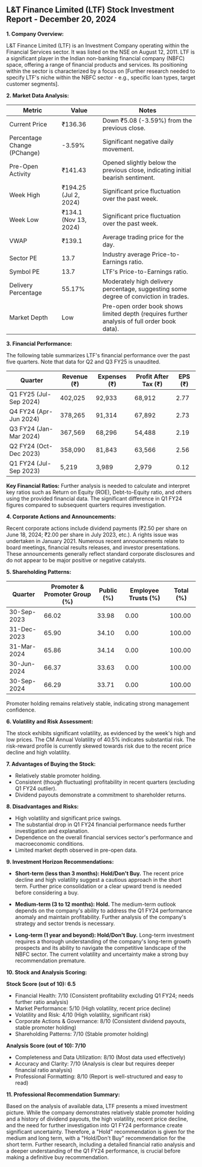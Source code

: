 ## L&T Finance Limited (LTF) Stock Investment Report - December 20, 2024

**1. Company Overview:**

L&T Finance Limited (LTF) is an Investment Company operating within the Financial Services sector.  It was listed on the NSE on August 12, 2011. LTF is a significant player in the Indian non-banking financial company (NBFC) space, offering a range of financial products and services.  Its positioning within the sector is characterized by a focus on [Further research needed to specify LTF's niche within the NBFC sector - e.g., specific loan types, target customer segments].

**2. Market Data Analysis:**

| Metric                     | Value          | Notes                                                              |
|-----------------------------|-----------------|----------------------------------------------------------------------|
| Current Price              | ₹136.36        | Down ₹5.08 (-3.59%) from the previous close.                         |
| Percentage Change (PChange) | -3.59%          | Significant negative daily movement.                                  |
| Pre-Open Activity          | ₹141.43        | Opened slightly below the previous close, indicating initial bearish sentiment.  |
| Week High                   | ₹194.25 (Jul 2, 2024) | Significant price fluctuation over the past week.                     |
| Week Low                    | ₹134.1 (Nov 13, 2024) | Significant price fluctuation over the past week.                     |
| VWAP                       | ₹139.1         | Average trading price for the day.                                   |
| Sector PE                   | 13.7            | Industry average Price-to-Earnings ratio.                             |
| Symbol PE                   | 13.7            | LTF's Price-to-Earnings ratio.                                      |
| Delivery Percentage        | 55.17%          | Moderately high delivery percentage, suggesting some degree of conviction in trades. |
| Market Depth                | Low             |  Pre-open order book shows limited depth (requires further analysis of full order book data). |


**3. Financial Performance:**

The following table summarizes LTF's financial performance over the past five quarters.  Note that data for Q2 and Q3 FY25 is unaudited.

| Quarter      | Revenue (₹) | Expenses (₹) | Profit After Tax (₹) | EPS (₹) |
|--------------|-------------|-------------|-----------------------|---------|
| Q1 FY25 (Jul-Sep 2024) | 402,025     | 92,933      | 68,912                 | 2.77    |
| Q4 FY24 (Apr-Jun 2024) | 378,265     | 91,314      | 67,892                 | 2.73    |
| Q3 FY24 (Jan-Mar 2024) | 367,569     | 68,296      | 54,488                 | 2.19    |
| Q2 FY24 (Oct-Dec 2023) | 358,090     | 81,843      | 63,566                 | 2.56    |
| Q1 FY24 (Jul-Sep 2023) | 5,219       | 3,989       | 2,979                  | 0.12    |


**Key Financial Ratios:**  Further analysis is needed to calculate and interpret key ratios such as Return on Equity (ROE), Debt-to-Equity ratio, and others using the provided financial data.  The significant difference in Q1 FY24 figures compared to subsequent quarters requires investigation.

**4. Corporate Actions and Announcements:**

Recent corporate actions include dividend payments (₹2.50 per share on June 18, 2024; ₹2.00 per share in July 2023, etc.).  A rights issue was undertaken in January 2021.  Numerous recent announcements relate to board meetings, financial results releases, and investor presentations.  These announcements generally reflect standard corporate disclosures and do not appear to be major positive or negative catalysts.

**5. Shareholding Patterns:**

| Quarter      | Promoter & Promoter Group (%) | Public (%) | Employee Trusts (%) | Total (%) |
|--------------|-----------------------------|------------|--------------------|-----------|
| 30-Sep-2023  | 66.02                        | 33.98      | 0.00                | 100.00    |
| 31-Dec-2023  | 65.90                        | 34.10      | 0.00                | 100.00    |
| 31-Mar-2024  | 65.86                        | 34.14      | 0.00                | 100.00    |
| 30-Jun-2024  | 66.37                        | 33.63      | 0.00                | 100.00    |
| 30-Sep-2024  | 66.29                        | 33.71      | 0.00                | 100.00    |

Promoter holding remains relatively stable, indicating strong management confidence.

**6. Volatility and Risk Assessment:**

The stock exhibits significant volatility, as evidenced by the week's high and low prices.  The CM Annual Volatility of 40.5% indicates substantial risk.  The risk-reward profile is currently skewed towards risk due to the recent price decline and high volatility.

**7. Advantages of Buying the Stock:**

* Relatively stable promoter holding.
* Consistent (though fluctuating) profitability in recent quarters (excluding Q1 FY24 outlier).
* Dividend payouts demonstrate a commitment to shareholder returns.

**8. Disadvantages and Risks:**

* High volatility and significant price swings.
*  The substantial drop in Q1 FY24 financial performance needs further investigation and explanation.
* Dependence on the overall financial services sector's performance and macroeconomic conditions.
* Limited market depth observed in pre-open data.

**9. Investment Horizon Recommendations:**

* **Short-term (less than 3 months): Hold/Don't Buy.** The recent price decline and high volatility suggest a cautious approach in the short term.  Further price consolidation or a clear upward trend is needed before considering a buy.

* **Medium-term (3 to 12 months): Hold.**  The medium-term outlook depends on the company's ability to address the Q1 FY24 performance anomaly and maintain profitability.  Further analysis of the company's strategy and sector trends is necessary.

* **Long-term (1 year and beyond): Hold/Don't Buy.**  Long-term investment requires a thorough understanding of the company's long-term growth prospects and its ability to navigate the competitive landscape of the NBFC sector.  The current volatility and uncertainty make a strong buy recommendation premature.


**10. Stock and Analysis Scoring:**

**Stock Score (out of 10): 6.5**

* Financial Health: 7/10 (Consistent profitability excluding Q1 FY24; needs further ratio analysis)
* Market Performance: 5/10 (High volatility, recent price decline)
* Volatility and Risk: 4/10 (High volatility, significant risk)
* Corporate Actions & Governance: 8/10 (Consistent dividend payouts, stable promoter holding)
* Shareholding Patterns: 7/10 (Stable promoter holding)

**Analysis Score (out of 10): 7/10**

* Completeness and Data Utilization: 8/10 (Most data used effectively)
* Accuracy and Clarity: 7/10 (Analysis is clear but requires deeper financial ratio analysis)
* Professional Formatting: 8/10 (Report is well-structured and easy to read)


**11. Professional Recommendation Summary:**

Based on the analysis of available data, LTF presents a mixed investment picture. While the company demonstrates relatively stable promoter holding and a history of dividend payouts, the high volatility, recent price decline, and the need for further investigation into Q1 FY24 performance create significant uncertainty.  Therefore, a "Hold" recommendation is given for the medium and long term, with a "Hold/Don't Buy" recommendation for the short term.  Further research, including a detailed financial ratio analysis and a deeper understanding of the Q1 FY24 performance, is crucial before making a definitive buy recommendation.
